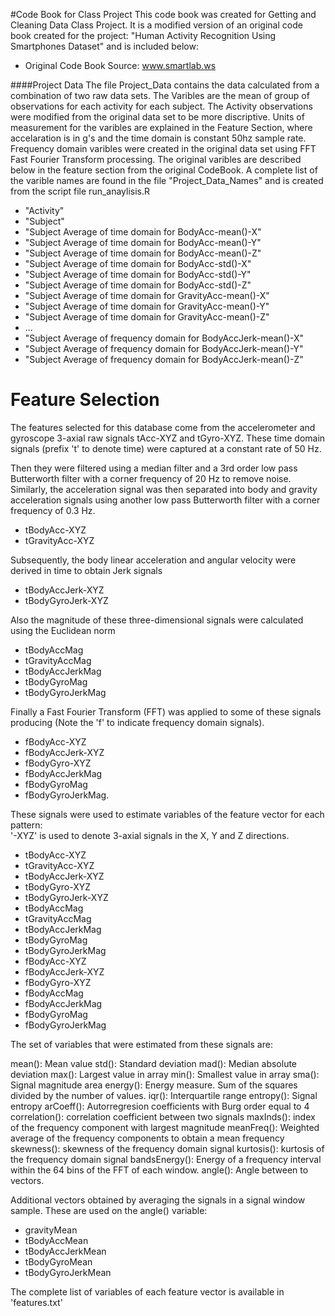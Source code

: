 #Code Book for Class Project 
This code book was created for Getting and Cleaning Data Class Project.
It is a modified version of an original code book created for the project: "Human Activity Recognition Using Smartphones Dataset" and is included below:
* Original Code Book Source: www.smartlab.ws

####Project Data
The file Project_Data contains the data calculated from a combination of two raw data sets.
The Varibles are the mean of group of observations for each activity for each subject.
The Activity observations were modified from the original data set to be more discriptive.
Units of measurement for the varibles are explained in the Feature Section, where accelaration is in g's and the time domain is constant 50hz sample rate. Frequency domain varibles were created in the original data set using FFT Fast Fourier Transform processing.
The original varibles are described below in the feature section from the original CodeBook.
A complete list of the varible names are found in the file "Project_Data_Names" and is created from the script file run_anaylisis.R

* "Activity"
* "Subject"
* "Subject Average of time domain for BodyAcc-mean()-X"
* "Subject Average of time domain for BodyAcc-mean()-Y"
* "Subject Average of time domain for BodyAcc-mean()-Z"
* "Subject Average of time domain for BodyAcc-std()-X"
* "Subject Average of time domain for BodyAcc-std()-Y"
* "Subject Average of time domain for BodyAcc-std()-Z"
* "Subject Average of time domain for GravityAcc-mean()-X"
* "Subject Average of time domain for GravityAcc-mean()-Y"
* "Subject Average of time domain for GravityAcc-mean()-Z"
* ...
* "Subject Average of frequency domain for BodyAccJerk-mean()-X"
* "Subject Average of frequency domain for BodyAccJerk-mean()-Y"
* "Subject Average of frequency domain for BodyAccJerk-mean()-Z"


Feature Selection 
=================

The features selected for this database come from the accelerometer and gyroscope 3-axial raw signals tAcc-XYZ and tGyro-XYZ.
These time domain signals (prefix 't' to denote time) were captured at a constant rate of 50 Hz.

Then they were filtered using a median filter and a 3rd order low pass Butterworth filter with a corner frequency of 20 Hz to remove noise. 
Similarly, the acceleration signal was then separated into body and gravity acceleration signals using another low pass Butterworth filter with a corner frequency of 0.3 Hz. 
 * tBodyAcc-XYZ 
 * tGravityAcc-XYZ 

Subsequently, the body linear acceleration and angular velocity were derived in time to obtain Jerk signals 
* tBodyAccJerk-XYZ
* tBodyGyroJerk-XYZ

Also the magnitude of these three-dimensional signals were calculated using the Euclidean norm 
* tBodyAccMag
* tGravityAccMag
* tBodyAccJerkMag
* tBodyGyroMag
* tBodyGyroJerkMag

Finally a Fast Fourier Transform (FFT) was applied to some of these signals producing (Note the 'f' to indicate frequency domain signals).
* fBodyAcc-XYZ
* fBodyAccJerk-XYZ
* fBodyGyro-XYZ
* fBodyAccJerkMag
* fBodyGyroMag
* fBodyGyroJerkMag. 
 

These signals were used to estimate variables of the feature vector for each pattern:  
'-XYZ' is used to denote 3-axial signals in the X, Y and Z directions.

* tBodyAcc-XYZ
* tGravityAcc-XYZ
* tBodyAccJerk-XYZ
* tBodyGyro-XYZ
* tBodyGyroJerk-XYZ
* tBodyAccMag
* tGravityAccMag
* tBodyAccJerkMag
* tBodyGyroMag
* tBodyGyroJerkMag
* fBodyAcc-XYZ
* fBodyAccJerk-XYZ
* fBodyGyro-XYZ
* fBodyAccMag
* fBodyAccJerkMag
* fBodyGyroMag
* fBodyGyroJerkMag

The set of variables that were estimated from these signals are: 


mean(): Mean value
std(): Standard deviation
mad(): Median absolute deviation 
max(): Largest value in array
min(): Smallest value in array
sma(): Signal magnitude area
energy(): Energy measure. Sum of the squares divided by the number of values. 
iqr(): Interquartile range 
entropy(): Signal entropy
arCoeff(): Autorregresion coefficients with Burg order equal to 4
correlation(): correlation coefficient between two signals
maxInds(): index of the frequency component with largest magnitude
meanFreq(): Weighted average of the frequency components to obtain a mean frequency
skewness(): skewness of the frequency domain signal 
kurtosis(): kurtosis of the frequency domain signal 
bandsEnergy(): Energy of a frequency interval within the 64 bins of the FFT of each window.
angle(): Angle between to vectors.

Additional vectors obtained by averaging the signals in a signal window sample. These are used on the angle() variable:

* gravityMean
* tBodyAccMean
* tBodyAccJerkMean
* tBodyGyroMean
* tBodyGyroJerkMean

The complete list of variables of each feature vector is available in 'features.txt'
